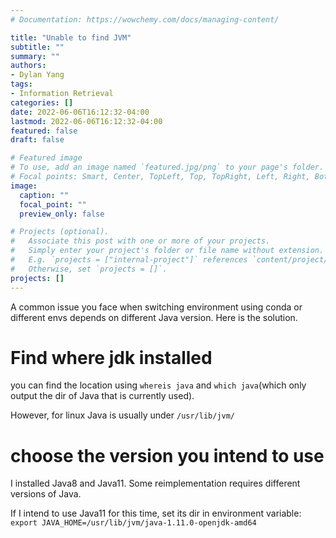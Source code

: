 ```yaml
---
# Documentation: https://wowchemy.com/docs/managing-content/

title: "Unable to find JVM"
subtitle: ""
summary: ""
authors: 
- Dylan Yang
tags: 
- Information Retrieval
categories: []
date: 2022-06-06T16:12:32-04:00
lastmod: 2022-06-06T16:12:32-04:00
featured: false
draft: false

# Featured image
# To use, add an image named `featured.jpg/png` to your page's folder.
# Focal points: Smart, Center, TopLeft, Top, TopRight, Left, Right, BottomLeft, Bottom, BottomRight.
image:
  caption: ""
  focal_point: ""
  preview_only: false

# Projects (optional).
#   Associate this post with one or more of your projects.
#   Simply enter your project's folder or file name without extension.
#   E.g. `projects = ["internal-project"]` references `content/project/deep-learning/index.md`.
#   Otherwise, set `projects = []`.
projects: []
---
```


A common issue you face when switching environment using conda or different envs depends on different Java version. Here is the solution.


# Find where jdk installed

you can find the location using `whereis java` and `which java`(which only output the dir of Java that is currently used).

However, for linux Java is usually under `/usr/lib/jvm/`


# choose the version you intend to use

I installed Java8 and Java11. Some reimplementation requires different versions of Java.

If I intend to use Java11 for this time, set its dir in environment variable: `export JAVA_HOME=/usr/lib/jvm/java-1.11.0-openjdk-amd64`

